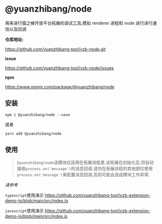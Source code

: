 # @yuanzhibang/node

用来进行猿之棒开放平台拓展的调试工具,模拟 renderer 进程和 node 进行进行通信以及回调

**仓库地址:**

https://github.com/yuanzhibang-tool/yzb-node.git

**issue**

https://github.com/yuanzhibang-tool/yzb-node/issues

**npm**

https://www.npmjs.com/package/@yuanzhibang/node

## 安装

`npm i @yuanzhibang/node --save`

或者

`yarn add @yuanzhibang/node`

## 使用

> `@yuanzhibang/node`该模块仅适用在拓展进程里,该拓展在初始化后,将自动接收`process.on('message')`的消息回调,请勿在拓展进程的其他部位使用`process.on('message')`来配置消息回调,否则可能会造成模块工作异常.

_请参考_

`typescript`使用演示
https://github.com/yuanzhibang-tool/yzb-extension-demo-ts/blob/main/src/index.ts

`javascript`使用演示
https://github.com/yuanzhibang-tool/yzb-extension-demo-js/blob/main/src/index.js
